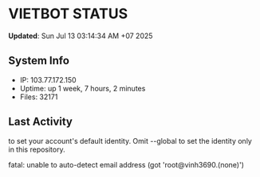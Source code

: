 # VIETBOT STATUS
**Updated**: Sun Jul 13 03:14:34 AM +07 2025

## System Info
- IP: 103.77.172.150
- Uptime: up 1 week, 7 hours, 2 minutes
- Files: 32171

## Last Activity

to set your account's default identity.
Omit --global to set the identity only in this repository.

fatal: unable to auto-detect email address (got 'root@vinh3690.(none)')
